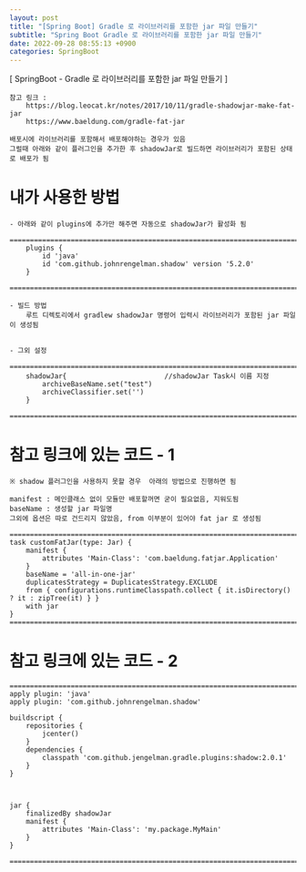 ```yaml
---
layout: post
title: "[Spring Boot] Gradle 로 라이브러리를 포함한 jar 파일 만들기"
subtitle: "Spring Boot Gradle 로 라이브러리를 포함한 jar 파일 만들기"
date: 2022-09-28 08:55:13 +0900
categories: SpringBoot
---
```

[ SpringBoot - Gradle 로 라이브러리를 포함한 jar 파일 만들기 ] 

	참고 링크 : 
		https://blog.leocat.kr/notes/2017/10/11/gradle-shadowjar-make-fat-jar
		https://www.baeldung.com/gradle-fat-jar

	배포시에 라이브러리를 포함해서 배포해야하는 경우가 있음
	그럴때 아래와 같이 플러그인을 추가한 후 shadowJar로 빌드하면 라이브러리가 포함된 상태로 배포가 됨


# 내가 사용한 방법
	- 아래와 같이 plugins에 추가만 해주면 자동으로 shadowJar가 활성화 됨
		=================================================================================================================
		plugins {
			id 'java'
			id 'com.github.johnrengelman.shadow' version '5.2.0'
		}
		=================================================================================================================

	- 빌드 방법
		루트 디렉토리에서 gradlew shadowJar 명령어 입력시 라이브러리가 포함된 jar 파일이 생성됨


	- 그외 설정
		=================================================================================================================
		shadowJar{                        //shadowJar Task시 이름 지정
			archiveBaseName.set("test")
			archiveClassifier.set('')
		}
		=================================================================================================================


# 참고 링크에 있는 코드 - 1
	※ shadow 플러그인을 사용하지 못할 경우  아래의 방법으로 진행하면 됨

	manifest : 메인클래스 없이 모듈만 배포할꺼면 굳이 필요없음, 지워도됨
	baseName : 생성할 jar 파일명 
	그외에 옵션은 따로 건드리지 않았음, from 이부분이 있어야 fat jar 로 생성됨
	
	=================================================================================================================
	task customFatJar(type: Jar) {
		manifest {
			attributes 'Main-Class': 'com.baeldung.fatjar.Application'
		}
		baseName = 'all-in-one-jar'
		duplicatesStrategy = DuplicatesStrategy.EXCLUDE
		from { configurations.runtimeClasspath.collect { it.isDirectory() ? it : zipTree(it) } }
		with jar
	}
	=================================================================================================================



# 참고 링크에 있는 코드 - 2
	=================================================================================================================
	apply plugin: 'java'
	apply plugin: 'com.github.johnrengelman.shadow'

	buildscript {
		repositories {
			jcenter()
		}
		dependencies {
			classpath 'com.github.jengelman.gradle.plugins:shadow:2.0.1'
		}
	}



	jar {
		finalizedBy shadowJar
		manifest {
			attributes 'Main-Class': 'my.package.MyMain'
		}
	}

	=================================================================================================================

